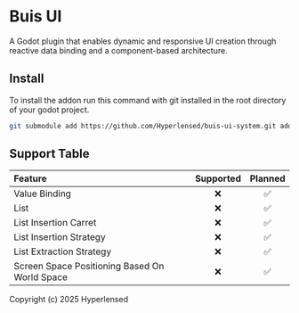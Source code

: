# Buis UI

A Godot plugin that enables dynamic and responsive UI creation through reactive data binding and a component-based architecture.

## Install

To install the addon run this command with git installed in the root directory of your godot project.
```bash
git submodule add https://github.com/Hyperlensed/buis-ui-system.git addons/Hyperlensed/buis-ui-system
```

## Support Table

| Feature                                       | Supported | Planned |
|:----------------------------------------------|:---------:|:-------:|
| Value Binding                                 | ❌        | ✅      |
| List                                          | ❌        | ✅      |
| List Insertion Carret                         | ❌        | ✅      |
| List Insertion Strategy                       | ❌        | ✅      |
| List Extraction Strategy                      | ❌        | ✅      |
| Screen Space Positioning Based On World Space | ❌        | ✅      |

Copyright (c) 2025 Hyperlensed
